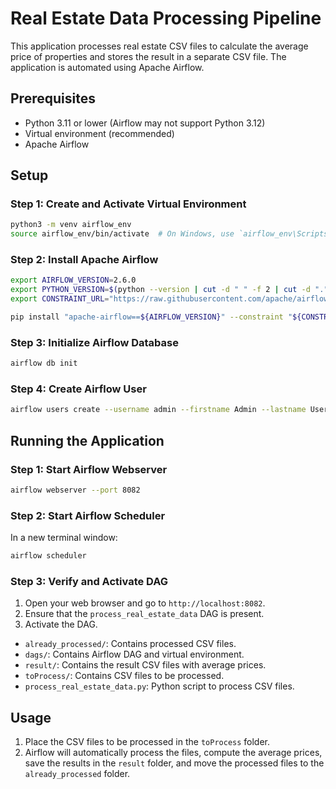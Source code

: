 # Real Estate Data Processing Pipeline

This application processes real estate CSV files to calculate the average price of properties and stores the result in a separate CSV file. The application is automated using Apache Airflow.

## Prerequisites

- Python 3.11 or lower (Airflow may not support Python 3.12)
- Virtual environment (recommended)
- Apache Airflow

## Setup

### Step 1: Create and Activate Virtual Environment

```sh
python3 -m venv airflow_env
source airflow_env/bin/activate  # On Windows, use `airflow_env\Scripts\activate`
```

### Step 2: Install Apache Airflow

```sh
export AIRFLOW_VERSION=2.6.0
export PYTHON_VERSION=$(python --version | cut -d " " -f 2 | cut -d "." -f 1-2)
export CONSTRAINT_URL="https://raw.githubusercontent.com/apache/airflow/constraints-${AIRFLOW_VERSION}/constraints-${PYTHON_VERSION}.txt"

pip install "apache-airflow==${AIRFLOW_VERSION}" --constraint "${CONSTRAINT_URL}"
```

### Step 3: Initialize Airflow Database

```sh
airflow db init
```

### Step 4: Create Airflow User

```sh
airflow users create --username admin --firstname Admin --lastname User --role Admin --email admin@example.com
```

## Running the Application

### Step 1: Start Airflow Webserver

```sh
airflow webserver --port 8082
```

### Step 2: Start Airflow Scheduler

In a new terminal window:

```sh
airflow scheduler
```

### Step 3: Verify and Activate DAG

1. Open your web browser and go to `http://localhost:8082`.
2. Ensure that the `process_real_estate_data` DAG is present.
3. Activate the DAG.


- `already_processed/`: Contains processed CSV files.
- `dags/`: Contains Airflow DAG and virtual environment.
- `result/`: Contains the result CSV files with average prices.
- `toProcess/`: Contains CSV files to be processed.
- `process_real_estate_data.py`: Python script to process CSV files.

## Usage

1. Place the CSV files to be processed in the `toProcess` folder.
2. Airflow will automatically process the files, compute the average prices, save the results in the `result` folder, and move the processed files to the `already_processed` folder.
